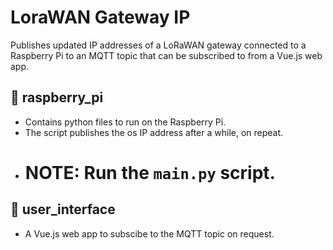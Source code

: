 # LoraWAN Gateway IP
Publishes updated IP addresses of a LoRaWAN gateway connected to a Raspberry Pi to an MQTT topic that can be subscribed to from a Vue.js web app.

## :file_folder: raspberry_pi
- Contains python files to run on the Raspberry Pi.
- The script publishes the os IP address after a while, on repeat.
- # NOTE: Run the `main.py` script.

## :file_folder: user_interface
- A Vue.js web app to subscibe to the MQTT topic on request.
